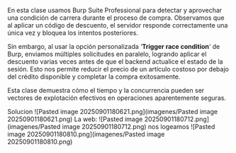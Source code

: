 En esta clase usamos Burp Suite Professional para detectar y aprovechar una condición de carrera durante el proceso de compra. Observamos que al aplicar un código de descuento, el servidor responde correctamente una única vez y bloquea los intentos posteriores.

Sin embargo, al usar la opción personalizada ‘**Trigger race condition**‘ de Burp, enviamos múltiples solicitudes en paralelo, logrando aplicar el descuento varias veces antes de que el backend actualice el estado de la sesión. Esto nos permite reducir el precio de un artículo costoso por debajo del crédito disponible y completar la compra exitosamente.

Esta clase demuestra cómo el tiempo y la concurrencia pueden ser vectores de explotación efectivos en operaciones aparentemente seguras.

Solucion
![Pasted image 20250901180621.png](imagenes/Pasted image 20250901180621.png)
La web:
![Pasted image 20250901180712.png](imagenes/Pasted image 20250901180712.png)
nos logeamos
![Pasted image 20250901180810.png](imagenes/Pasted image 20250901180810.png)
